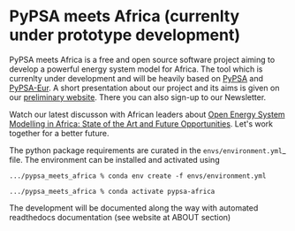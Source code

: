 # PyPSA meets Africa (currenlty under prototype development)


PyPSA meets Africa is a free and open source software project aiming to develop a powerful energy system model for Africa. The tool which is currenlty under development and will be heavily based on [PyPSA](https://pypsa.readthedocs.io/en/latest/) and [PyPSA-Eur](https://pypsa-eur.readthedocs.io/en/latest/). A short presentation about our project and its aims is given on our [preliminary website](https://max-parzen.github.io/Project_PyPSA_Africa.html). There you can also sign-up to our Newsletter. 

Watch our latest discusson with African leaders about [Open Energy System Modelling in Africa: State of the Art and Future Opportunities](https://www.youtube.com/watch?v=E0V0T4U9nmQ). Let's work together for a better future.


The python package requirements are curated in the `envs/environment.yml`_ file.
The environment can be installed and activated using

    .../pypsa_meets_africa % conda env create -f envs/environment.yml

    .../pypsa_meets_africa % conda activate pypsa-africa

The development will be documented along the way with automated readthedocs documentation (see website at ABOUT section)
